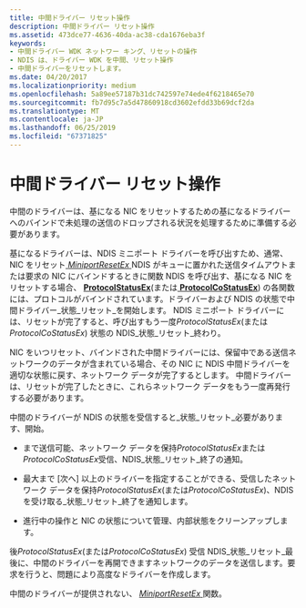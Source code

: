 ```yaml
---
title: 中間ドライバー リセット操作
description: 中間ドライバー リセット操作
ms.assetid: 473dce77-4636-40da-ac38-cda1676eba3f
keywords:
- 中間ドライバー WDK ネットワー キング、リセットの操作
- NDIS は、ドライバー WDK を中間、リセット操作
- 中間ドライバーをリセットします。
ms.date: 04/20/2017
ms.localizationpriority: medium
ms.openlocfilehash: 5a89ee57187b31dc742597e74ede4f6218465e70
ms.sourcegitcommit: fb7d95c7a5d47860918cd3602efdd33b69dcf2da
ms.translationtype: MT
ms.contentlocale: ja-JP
ms.lasthandoff: 06/25/2019
ms.locfileid: "67371825"
---
```

# <a name="intermediate-driver-reset-operations"></a>中間ドライバー リセット操作





中間のドライバーは、基になる NIC をリセットするための基になるドライバーへのバインドで未処理の送信のドロップされる状況を処理するために準備する必要があります。

基になるドライバーは、NDIS ミニポート ドライバーを呼び出すため、通常、NIC をリセット[ *MiniportResetEx* ](https://docs.microsoft.com/windows-hardware/drivers/ddi/content/ndis/nc-ndis-miniport_reset) NDIS がキューに置かれた送信タイムアウトまたは要求の NIC にバインドするときに関数 NDIS を呼び出す、基になる NIC をリセットする場合、 [ **ProtocolStatusEx**](https://docs.microsoft.com/windows-hardware/drivers/ddi/content/ndis/nc-ndis-protocol_status_ex)(または[ **ProtocolCoStatusEx**](https://docs.microsoft.com/windows-hardware/drivers/ddi/content/ndis/nc-ndis-protocol_co_status_ex)) の各関数には、プロトコルがバインドされています。ドライバーおよび NDIS の状態で中間ドライバー\_状態\_リセット\_を開始します。 NDIS ミニポート ドライバーには、リセットが完了すると、呼び出すもう一度*ProtocolStatusEx*(または*ProtocolCoStatusEx*) 状態の NDIS\_状態\_リセット\_終わり。

NIC をいつリセット、バインドされた中間ドライバーには、保留中である送信ネットワークのデータが含まれている場合、その NIC に NDIS 中間ドライバーを適切な状態に戻す、ネットワーク データが完了するとします。 中間ドライバーは、リセットが完了したときに、これらネットワーク データをもう一度再発行する必要があります。

中間のドライバーが NDIS の状態を受信すると\_状態\_リセット\_必要があります、開始。

-   まで送信可能、ネットワーク データを保持*ProtocolStatusEx*または*ProtocolCoStatusEx*受信、NDIS\_状態\_リセット\_終了の通知。

-   最大まで [次へ] 以上のドライバーを指定することができる、受信したネットワーク データを保持*ProtocolStatusEx*(または*ProtocolCoStatusEx*)、NDIS を受け取る\_状態\_リセット\_終了を通知します。

-   進行中の操作と NIC の状態について管理、内部状態をクリーンアップします。

後*ProtocolStatusEx*(または*ProtocolCoStatusEx*) 受信 NDIS\_状態\_リセット\_最後に、中間のドライバーを再開できますネットワークのデータを送信します。要求を行うと、問題により高度なドライバーを作成します。

中間のドライバーが提供されない、 [ *MiniportResetEx* ](https://docs.microsoft.com/windows-hardware/drivers/ddi/content/ndis/nc-ndis-miniport_reset)関数。

 

 





